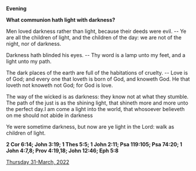 **Evening**

**What communion hath light with darkness?**
 
Men loved darkness rather than light, because their deeds were evil. -- Ye are all the children of light, and the children of the day: we are not of the night, nor of darkness.
 
Darkness hath blinded his eyes. -- Thy word is a lamp unto my feet, and a light unto my path.
 
The dark places of the earth are full of the habitations of cruelty. -- Love is of God; and every one that loveth is born of God, and knoweth God. He that loveth not knoweth not God; for God is love.
 
The way of the wicked is as darkness: they know not at what they stumble. The path of the just is as the shining light, that shineth more and more unto the perfect day.I am come a light into the world, that whosoever believeth on me should not abide in darkness
 
Ye were sometime darkness, but now are ye light in the Lord: walk as children of light.  

**2 Cor 6:14; John 3:19; 1 Thes 5:5; 1 John 2:11; Psa 119:105; Psa 74:20; 1 John 4:7,8; Prov 4:19,18; John 12:46; Eph 5:8**

[Thursday 31-March, 2022](https://t.me/daily_light)
